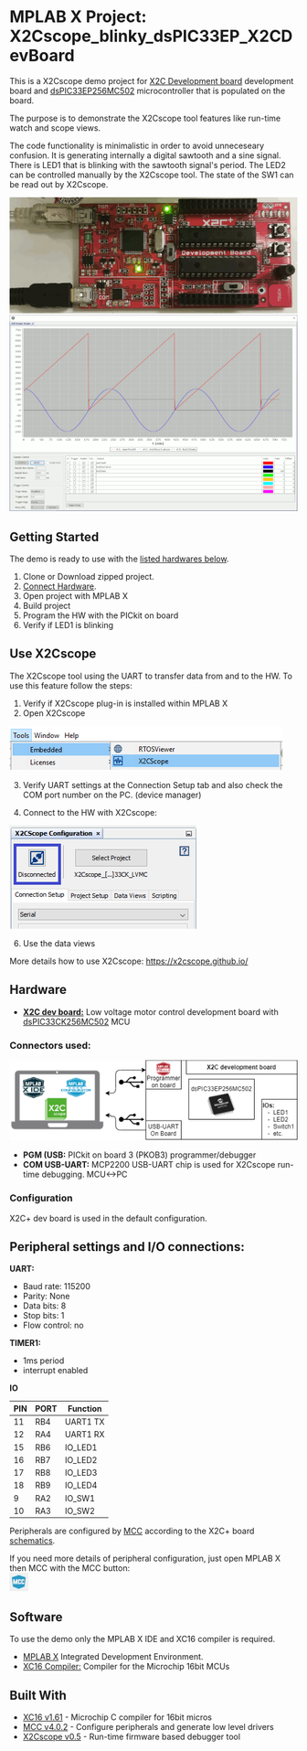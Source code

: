 # MPLAB X Project: X2Cscope_blinky_dsPIC33EP_X2CDevBoard

This is a X2Cscope demo project for [X2C Development board](http://x2c.microstickplus.com/) development board and [dsPIC33EP256MC502](https://www.microchip.com/wwwproducts/en/dsPIC33EP256MC502) microcontroller that is populated on the board. 

The purpose is to demonstrate the X2Cscope tool features like run-time watch and scope views.

The code functionality is minimalistic in order to avoid unneceseary confusion. It is generating internally a digital sawtooth and a sine signal. There is LED1 that is blinking with the sawtooth signal's period. The LED2 can be controlled manually by the X2Cscope tool. The state of the SW1 can be read out by X2Cscope.

![HW setup](doc/Hardware.gif)
![X2Cscope](doc/Scope_Animated.gif)

## Getting Started

The demo is ready to use with the [listed hardwares below](#hardware).

1. Clone or Download zipped project.
2. [Connect Hardware](#connectors-used).
3. Open project with MPLAB X
4. Build project
5. Program the HW with the PICkit on board
6. Verify if LED1 is blinking

## Use X2Cscope

The X2Cscope tool using the UART to transfer data from and to the HW. To use this feature follow the steps:

1. Verify if X2Cscope plug-in is installed within MPLAB X
2. Open X2Cscope 

![Open X2C MCC](doc/open_X2Cscope.png)

3. Verify UART settings at the Connection Setup tab and also check the COM port number on the PC. (device manager)

4. Connect to the HW with X2Cscope: 

![Open Button](doc/Connect_X2Cscope.png)

6. Use the data views

More details how to use X2Cscope: https://x2cscope.github.io/
## Hardware

* [**X2C dev board:**](http://x2c.microstickplus.com/) Low voltage motor control development board with [dsPIC33CK256MC502](https://www.microchip.com/wwwproducts/en/dsPIC33CK256MC502) MCU 

### Connectors used:

![Block Diagram](doc/BlockDiagram_HW_Setup.png)

* **PGM (USB:** PICkit on board 3 (PKOB3) programmer/debugger
* **COM USB-UART:** MCP2200 USB-UART chip is used for X2Cscope run-time debugging. MCU<->PC 

### Configuration

X2C+ dev board is used in the default configuration.  

## Peripheral settings and I/O connections: 

**UART:**
   * Baud rate: 115200
   * Parity: None
   * Data bits: 8
   * Stop bits: 1
   * Flow control: no

**TIMER1:**
   * 1ms period
   * interrupt enabled

**IO**

| PIN | PORT   | Function |
| ----|--------|----------|
|  11 | RB4    | UART1 TX |
|  12 | RA4    | UART1 RX |
|  15 | RB6    | IO_LED1  |
|  16 | RB7    | IO_LED2  |
|  17 | RB8    | IO_LED3  |
|  18 | RB9    | IO_LED4  |
|   9 | RA2    | IO_SW1   |
|  10 | RA3    | IO_SW2   |

   Peripherals are configured by [MCC](https://microchipdeveloper.com/mcc:mccgpio) according to the X2C+ board [schematics](http://x2c.microstickplus.com/).

   If you need more details of peripheral configuration, just open MPLAB X then MCC with the MCC button:  
   ![MCC Button](doc/MCC_Button.jpg)

## Software

To use the demo only the MPLAB X IDE and XC16 compiler is required. 

* [MPLAB X](https://www.microchip.com/mplab/mplab-x-ide) Integrated Development Environment. 
* [XC16 Compiler:](https://www.microchip.com/mplab/compilers) Compiler for the Microchip 16bit MCUs
## Built With

* [XC16 v1.61](https://www.microchip.com/mplab/compilers) - Microchip C compiler for 16bit micros
* [MCC v4.0.2](https://www.microchip.com/mplab/mplab-code-configurator) - Configure peripherals and generate low level drivers
* [X2Cscope v0.5](https://mchp-x2cscope.github.io/) - Run-time firmware based debugger tool